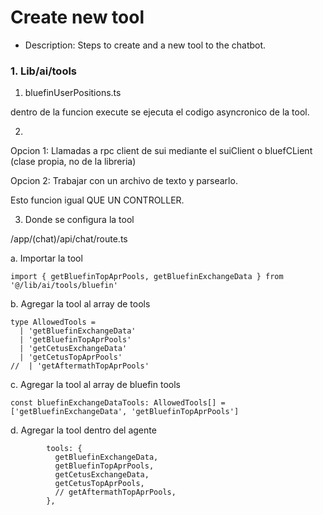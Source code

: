 # Create new tool

* Description: Steps to create and a new tool to the chatbot.

### 1. Lib/ai/tools

1. bluefinUserPositions.ts

dentro de la funcion execute se ejecuta el codigo asyncronico de la tool.

2.

Opcion 1: Llamadas a rpc client de sui mediante el suiClient o bluefCLient (clase propia, no de la libreria)

Opcion 2: Trabajar con un archivo de texto y parsearlo.

Esto funcion igual QUE UN CONTROLLER.

3. Donde se configura la tool

/app/(chat)/api/chat/route.ts

a. Importar la tool

```
import { getBluefinTopAprPools, getBluefinExchangeData } from '@/lib/ai/tools/bluefin'
```

b. Agregar la tool al array de tools

```
type AllowedTools =
  | 'getBluefinExchangeData'
  | 'getBluefinTopAprPools'
  | 'getCetusExchangeData'
  | 'getCetusTopAprPools'
//  | 'getAftermathTopAprPools'
```

c. Agregar la tool al array de bluefin tools

```
const bluefinExchangeDataTools: AllowedTools[] = ['getBluefinExchangeData', 'getBluefinTopAprPools']
```

d. Agregar la tool dentro del agente

```
        tools: {
          getBluefinExchangeData,
          getBluefinTopAprPools,
          getCetusExchangeData,
          getCetusTopAprPools,
          // getAftermathTopAprPools,
        },
```
